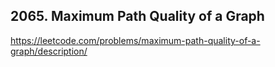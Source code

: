 ## 2065. Maximum Path Quality of a Graph

https://leetcode.com/problems/maximum-path-quality-of-a-graph/description/